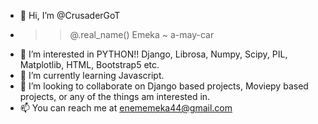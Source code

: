 - 👋 Hi, I’m @CrusaderGoT
- >> @.real_name()
  >> Emeka ~ a-may-car
- 👀 I’m interested in PYTHON!! Django, Librosa, Numpy, Scipy, PIL, Matplotlib, HTML, Bootstrap5 etc.
- 🌱 I’m currently learning Javascript.
- 💞️ I’m looking to collaborate on Django based projects, Moviepy based projects, or any of the things am interested in.
- 📫 You can reach me at enememeka44@gmail.com

<!---
CrusaderGoT/CrusaderGoT is a ✨ special ✨ repository because its `README.md` (this file) appears on your GitHub profile.
You can click the Preview link to take a look at your changes.
--->
